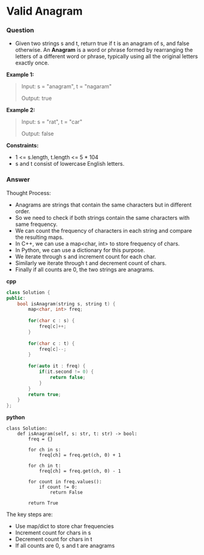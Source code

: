 # Valid Anagram
### Question
* Given two strings s and t, return true if t is an anagram of s, and false otherwise.
An **Anagram** is a word or phrase formed by rearranging the letters of a different word or phrase, typically using all the original letters exactly once.

**Example 1:**

> Input: s = "anagram", t = "nagaram"
> 
> Output: true

**Example 2:**

> Input: s = "rat", t = "car"
>
> Output: false
 

**Constraints:**

* 1 <= s.length, t.length <= 5 * 104
* s and t consist of lowercase English letters.

### Answer

Thought Process:

* Anagrams are strings that contain the same characters but in different order.
* So we need to check if both strings contain the same characters with same frequency.
* We can count the frequency of characters in each string and compare the resulting maps.
* In C++, we can use a map<char, int> to store frequency of chars.
* In Python, we can use a dictionary for this purpose.
* We iterate through s and increment count for each char.
* Similarly we iterate through t and decrement count of chars.
* Finally if all counts are 0, the two strings are anagrams.

**cpp**
```cpp
class Solution {
public:
    bool isAnagram(string s, string t) {
        map<char, int> freq;
        
        for(char c : s) {
            freq[c]++; 
        }
        
        for(char c : t) {
            freq[c]--;
        }
        
        for(auto it : freq) {
            if(it.second != 0) {
                return false;
            }
        }
        return true;
    }
};
```
**python**
```python3
class Solution:
    def isAnagram(self, s: str, t: str) -> bool:
        freq = {}
        
        for ch in s:
            freq[ch] = freq.get(ch, 0) + 1
            
        for ch in t:
            freq[ch] = freq.get(ch, 0) - 1
            
        for count in freq.values():
            if count != 0:
                return False
            
        return True
```
The key steps are:

* Use map/dict to store char frequencies
* Increment count for chars in s
* Decrement count for chars in t
* If all counts are 0, s and t are anagrams
